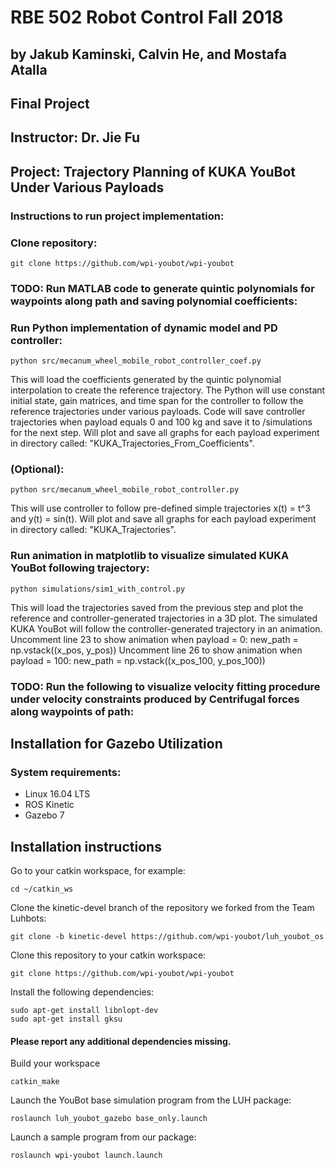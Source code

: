# RBE 502 Robot Control Fall 2018  
## by Jakub Kaminski, Calvin He, and Mostafa Atalla
## Final Project
## Instructor: Dr. Jie Fu

## Project: Trajectory Planning of KUKA YouBot Under Various Payloads


### Instructions to run project implementation:
### Clone repository:
    git clone https://github.com/wpi-youbot/wpi-youbot


### TODO: Run MATLAB code to generate quintic polynomials for waypoints along path and saving polynomial coefficients:


### Run Python implementation of dynamic model and PD controller:
    python src/mecanum_wheel_mobile_robot_controller_coef.py
This will load the coefficients generated by the quintic polynomial interpolation to create the reference trajectory. The Python will use constant initial state, gain matrices, and time span for the controller to follow the reference trajectories under various payloads. Code will save controller trajectories when payload equals 0 and 100 kg and save it to /simulations for the next step. Will plot and save all graphs for each payload experiment in directory called: "KUKA_Trajectories_From_Coefficients".


### (Optional):
    python src/mecanum_wheel_mobile_robot_controller.py
This will use controller to follow pre-defined simple trajectories x(t) = t^3 and y(t) = sin(t). Will plot and save all graphs for each payload experiment in directory called: "KUKA_Trajectories".


### Run animation in matplotlib to visualize simulated KUKA YouBot following trajectory:
    python simulations/sim1_with_control.py
This will load the trajectories saved from the previous step and plot the reference and controller-generated trajectories in a 3D plot. The simulated KUKA YouBot will follow the controller-generated trajectory in an animation.
Uncomment line 23 to show animation when payload = 0:
    new_path = np.vstack((x_pos, y_pos))
Uncomment line 26 to show animation when payload = 100:
    new_path = np.vstack((x_pos_100, y_pos_100))


### TODO: Run the following to visualize velocity fitting procedure under velocity constraints produced by Centrifugal forces along waypoints of path:




Installation for Gazebo Utilization
-----------------------------------

### System requirements: 
* Linux 16.04 LTS
* ROS Kinetic
* Gazebo 7


## Installation instructions


Go to your catkin workspace, for example:

    cd ~/catkin_ws
    
Clone the kinetic-devel branch of the repository we forked from the Team Luhbots:

    git clone -b kinetic-devel https://github.com/wpi-youbot/luh_youbot_os


Clone this repository to your catkin workspace:

    git clone https://github.com/wpi-youbot/wpi-youbot

Install the following dependencies:

    sudo apt-get install libnlopt-dev   
    sudo apt-get install gksu

#### Please report any additional dependencies missing.


Build your workspace

    catkin_make

Launch the YouBot base simulation program from the LUH package:  

    roslaunch luh_youbot_gazebo base_only.launch

Launch a sample program from our package:  

    roslaunch wpi-youbot launch.launch
        
